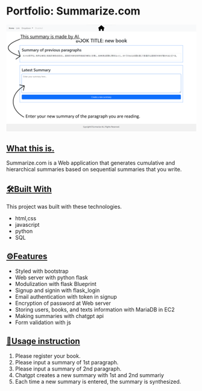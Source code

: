 # Portfolio: Summarize.com

<img src="/static/img/Summary.png">

## <u>What this is.</u>
Summarize.com is a Web application that generates cumulative and hierarchical summaries based on sequential summaries that you write.
## <u>:hammer_and_wrench:Built With</u>
This project was built with these technologies.
- html,css
- javascript
- python
- SQL

## <u>:gear:Features</u>
- Styled with bootstrap
- Web server with python flask
- Modulization with flask Blueprint
- Signup and signin with flask_login
- Email authentication with token in signup
- Encryption of password at Web server
- Storing users, books, and texts information with MariaDB in EC2
- Making summaries with chatgpt api
- Form validation with js

## <u>:book:Usage instruction</u>
1. Please register your book.
2. Please input a summary of 1st paragraph.
3. Please input a summary of 2nd paragraph.
4. Chatgpt creates a new summary with 1st and 2nd summariy
5. Each time a new summary is entered, the summary is synthesized.